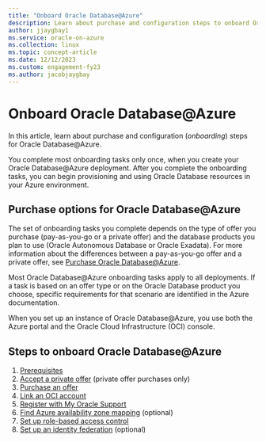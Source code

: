 ```yaml
---
title: "Onboard Oracle Database@Azure"
description: Learn about purchase and configuration steps to onboard Oracle Database@Azure.
author: jjaygbay1
ms.service: oracle-on-azure
ms.collection: linux
ms.topic: concept-article
ms.date: 12/12/2023
ms.custom: engagement-fy23
ms.author: jacobjaygbay
---
```


# Onboard Oracle Database@Azure

In this article, learn about purchase and configuration (*onboarding*) steps for Oracle Database@Azure.

You complete most onboarding tasks only once, when you create your Oracle Database@Azure deployment. After you complete the onboarding tasks, you can begin provisioning and using Oracle Database resources in your Azure environment.

## Purchase options for Oracle Database@Azure

The set of onboarding tasks you complete depends on the type of offer you purchase (pay-as-you-go or a private offer) and the database products you plan to use (Oracle Autonomous Database or Oracle Exadata). For more information about the differences between a pay-as-you-go offer and a private offer, see [Purchase Oracle Database@Azure](https://docs.oracle.com/iaas/Content/database-at-azure/getting-started.htm#oaa_purchasing).

Most Oracle Database@Azure onboarding tasks apply to all deployments. If a task is based on an offer type or on the Oracle Database product you choose, specific requirements for that scenario are identified in the Azure documentation.

When you set up an instance of Oracle Database@Azure, you use both the Azure portal and the Oracle Cloud Infrastructure (OCI) console.

## Steps to onboard Oracle Database@Azure

1. [Prerequisites](https://docs.oracle.com/iaas/Content/database-at-azure/getting-started.htm#oaa_prerequisites)
1. [Accept a private offer](https://docs.oracle.com/iaas/Content/database-at-azure/oaaonboard-task-2.htm#oaaonboard_task_2) (private offer purchases only)
1. [Purchase an offer](https://docs.oracle.com/iaas/Content/database-at-azure/oaaonboard-task-3.htm#oaaonboard_task_3)
1. [Link an OCI account](https://docs.oracle.com/iaas/Content/database-at-azure/oaaonboard-task-4.htm#oaaonboard_task_4)
1. [Register with My Oracle Support](https://docs.oracle.com/iaas/Content/database-at-azure/oaaonboard-task-5.htm)
1. [Find Azure availability zone mapping](https://docs.oracle.com/iaas/Content/database-at-azure/oaaonboard-task-6.htm#oaaonboard_task_6) (optional)
1. [Set up role-based access control](https://docs.oracle.com/iaas/Content/database-at-azure/oaaonboard-task-7.htm#oaaonboard_task_7)
1. [Set up an identity federation](https://docs.oracle.com/iaas/Content/database-at-azure/oaaonboard-task-8.htm#oaaonboard_task_8) (optional)
